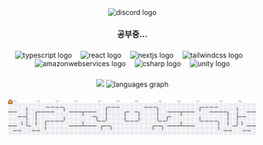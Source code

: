 <div align="center">
  <img src="https://img.shields.io/static/v1?message=Discord&logo=discord&label=&color=7289DA&logoColor=white&labelColor=&style=for-the-badge" height="25" alt="discord logo"  />
</div>

###

<h3 align="center">공부중...</h3>

###

<div align="center">
  <img src="https://cdn.jsdelivr.net/gh/devicons/devicon/icons/typescript/typescript-original.svg" height="50" alt="typescript logo"  />
  <img width="10" />
  <img src="https://cdn.jsdelivr.net/gh/devicons/devicon/icons/react/react-original.svg" height="50" alt="react logo"  />
  <img width="10" />
  <img src="https://cdn.jsdelivr.net/gh/devicons/devicon/icons/nextjs/nextjs-original.svg" height="50" alt="nextjs logo"  />
  <img width="10" />
  <img src="https://skillicons.dev/icons?i=tailwind" height="50" alt="tailwindcss logo"  />
  <img width="10" />
  <img src="https://skillicons.dev/icons?i=aws" height="50" alt="amazonwebservices logo"  />
  <img width="10" />
  <img src="https://cdn.jsdelivr.net/gh/devicons/devicon/icons/csharp/csharp-original.svg" height="50" alt="csharp logo"  />
  <img width="10" />
  <img src="https://cdn.jsdelivr.net/gh/devicons/devicon/icons/unity/unity-original.svg" height="50" alt="unity logo"  />
</div>


###

<div align="center">
  <img src="https://github-readme-stats.vercel.app/api?username=LHM52&theme=dark" height="150" />
  <img src="https://github-readme-stats.vercel.app/api/top-langs?username=LHM52&locale=en&hide_title=false&layout=compact&card_width=320&langs_count=5&theme=dark&hide_border=false&order=2" height="150" alt="languages graph"  />
</div>

###


<picture>
  <source media="(prefers-color-scheme: dark)" srcset="https://raw.githubusercontent.com/LHM52/LHM52/output/pacman-contribution-graph-dark.svg">
  <img alt="pacman contribution graph" src="https://raw.githubusercontent.com/LHM52/LHM52/output/pacman-contribution-graph.svg">
</picture>


###
